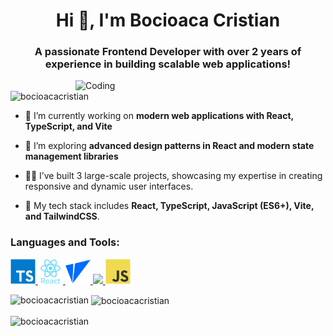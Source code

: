 <h1 align="center">Hi 👋, I'm Bocioaca Cristian</h1>
<h3 align="center">A passionate Frontend Developer with over 2 years of experience in building scalable web applications!</h3>

<img align="right" alt="Coding" width="400" src="https://media.giphy.com/media/qgQUggAC3Pfv687qPC/giphy.gif">

<p align="left"> <img src="https://komarev.com/ghpvc/?username=bocioacacristian&label=Profile%20views&color=0e75b6&style=flat" alt="bocioacacristian" /> </p>

- 🔭 I’m currently working on **modern web applications with React, TypeScript, and Vite**

- 🌱 I’m exploring **advanced design patterns in React and modern state management libraries**

- 👨‍💻 I’ve built 3 large-scale projects, showcasing my expertise in creating responsive and dynamic user interfaces.

- 🚀 My tech stack includes **React, TypeScript, JavaScript (ES6+), Vite, and TailwindCSS**.

<h3 align="left">Languages and Tools:</h3>
<p align="left"> 
  <a href="https://www.typescriptlang.org/" target="_blank" rel="noreferrer"> 
    <img src="https://raw.githubusercontent.com/devicons/devicon/master/icons/typescript/typescript-original.svg" alt="typescript" width="40" height="40"/> 
  </a> 
  <a href="https://reactjs.org/" target="_blank" rel="noreferrer"> 
    <img src="https://raw.githubusercontent.com/devicons/devicon/master/icons/react/react-original-wordmark.svg" alt="react" width="40" height="40"/> 
  </a>
  <a href="https://vitejs.dev/" target="_blank" rel="noreferrer">
    <img src="https://raw.githubusercontent.com/devicons/devicon/master/icons/vite/vite-original.svg" alt="vite" width="40" height="40"/>
  </a>
  <a href="https://tailwindcss.com/" target="_blank" rel="noreferrer"> 
    <img src="https://cdn.jsdelivr.net/gh/devicons/devicon@latest/icons/tailwindcss/tailwindcss-original-wordmark.svg" />
  </a>
  <a href="https://developer.mozilla.org/en-US/docs/Web/JavaScript" target="_blank" rel="noreferrer"> 
    <img src="https://raw.githubusercontent.com/devicons/devicon/master/icons/javascript/javascript-original.svg" alt="javascript" width="40" height="40"/> 
  </a>
</p>

<p><img align="left" src="https://github-readme-stats.vercel.app/api/top-langs?username=bocioacacristian&show_icons=true&locale=en&layout=compact" alt="bocioacacristian" /></p>

<p>&nbsp;<img align="center" src="https://github-readme-stats.vercel.app/api?username=bocioacacristian&show_icons=true&locale=en" alt="bocioacacristian" /></p>

<p><img align="center" src="https://github-readme-streak-stats.herokuapp.com/?user=bocioacacristian&" alt="bocioacacristian" /></p>
